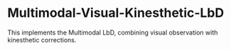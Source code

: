 # Multimodal-Visual-Kinesthetic-LbD
This implements the Multimodal LbD, combining visual observation with kinesthetic corrections.
